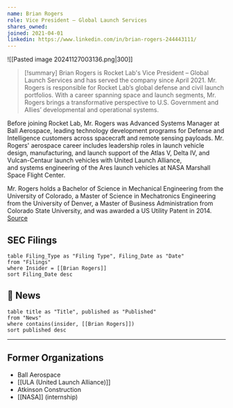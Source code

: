 ```yaml
---
name: Brian Rogers
role: Vice President – Global Launch Services
shares_owned: 
joined: 2021-04-01
linkedin: https://www.linkedin.com/in/brian-rogers-244443111/
---
```


![[Pasted image 20241127003136.png|300]]

>[!summary]
Brian Rogers is Rocket Lab's Vice President – Global Launch Services and has served the company since April 2021. Mr. Rogers is responsible for Rocket Lab’s global defense and civil launch portfolios. With a career spanning space and launch segments, Mr. Rogers brings a transformative perspective to U.S. Government and Allies’ developmental and operational systems. 
>
Before joining Rocket Lab, Mr. Rogers was Advanced Systems Manager at Ball Aerospace, leading technology development programs for Defense and Intelligence customers across spacecraft and remote sensing payloads. Mr. Rogers' aerospace career includes leadership roles in launch vehicle design, manufacturing, and launch support of the Atlas V, Delta IV, and Vulcan-Centaur launch vehicles with United Launch Alliance, and systems engineering of the Ares launch vehicles at NASA Marshall Space Flight Center.  
>
Mr. Rogers holds a Bachelor of Science in Mechanical Engineering from the University of Colorado, a Master of Science in Mechatronics Engineering from the University of Denver, a Master of Business Administration from Colorado State University, and was awarded a US Utility Patent in 2014.
[Source](https://www.rocketlabusa.com/about/team/)

## SEC Filings
```dataview
table Filing_Type as "Filing Type", Filing_Date as "Date"
from "Filings"
where Insider = [[Brian Rogers]]
sort Filing_Date desc
```

## 📰 News
```dataview
table title as "Title", published as "Published"
from "News"
where contains(insider, [[Brian Rogers]])
sort published desc
```

---
## Former Organizations

-  Ball Aerospace
-  [[ULA (United Launch Alliance)]] 
-  Atkinson Construction 
-  [[NASA]] (internship)
